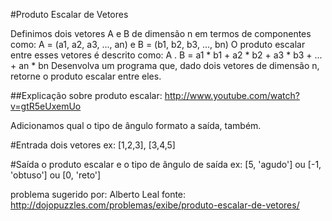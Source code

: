 #Produto Escalar de Vetores

Definimos dois vetores A e B de dimensão n em termos de componentes como:
A = (a1, a2, a3, ..., an) e B = (b1, b2, b3, ..., bn)
O produto escalar entre esses vetores é descrito como:
A . B = a1 * b1 + a2 * b2 + a3 * b3 + ... + an * bn
Desenvolva um programa que, dado dois vetores de dimensão n, retorne o produto escalar entre eles.

##Explicação sobre produto escalar:
	http://www.youtube.com/watch?v=gtR5eUxemUo

Adicionamos qual o tipo de ângulo formato a saída, também.

#Entrada
	dois vetores
	ex: [1,2,3], [3,4,5]

#Saída
	o produto escalar e o tipo de ângulo de saída
	ex: [5, 'agudo'] ou [-1, 'obtuso'] ou [0, 'reto']

problema sugerido por: Alberto Leal
fonte: http://dojopuzzles.com/problemas/exibe/produto-escalar-de-vetores/